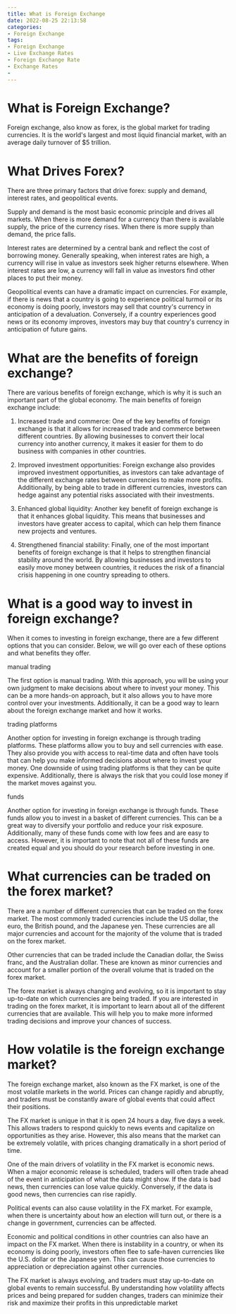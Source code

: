 ```yaml
---
title: What is Foreign Exchange
date: 2022-08-25 22:13:58
categories:
- Foreign Exchange
tags:
- Foreign Exchange
- Live Exchange Rates
- Foreign Exchange Rate
- Exchange Rates
- 
---
```



#  What is Foreign Exchange?

Foreign exchange, also know as forex, is the global market for trading currencies. It is the world's largest and most liquid financial market, with an average daily turnover of $5 trillion.

# What Drives Forex?

There are three primary factors that drive forex: supply and demand, interest rates, and geopolitical events.

Supply and demand is the most basic economic principle and drives all markets. When there is more demand for a currency than there is available supply, the price of the currency rises. When there is more supply than demand, the price falls.

Interest rates are determined by a central bank and reflect the cost of borrowing money. Generally speaking, when interest rates are high, a currency will rise in value as investors seek higher returns elsewhere. When interest rates are low, a currency will fall in value as investors find other places to put their money.

Geopolitical events can have a dramatic impact on currencies. For example, if there is news that a country is going to experience political turmoil or its economy is doing poorly, investors may sell that country's currency in anticipation of a devaluation. Conversely, if a country experiences good news or its economy improves, investors may buy that country's currency in anticipation of future gains.

#  What are the benefits of foreign exchange?

There are various benefits of foreign exchange, which is why it is such an important part of the global economy. The main benefits of foreign exchange include:

1. Increased trade and commerce: One of the key benefits of foreign exchange is that it allows for increased trade and commerce between different countries. By allowing businesses to convert their local currency into another currency, it makes it easier for them to do business with companies in other countries.

2. Improved investment opportunities: Foreign exchange also provides improved investment opportunities, as investors can take advantage of the different exchange rates between currencies to make more profits. Additionally, by being able to trade in different currencies, investors can hedge against any potential risks associated with their investments.

3. Enhanced global liquidity: Another key benefit of foreign exchange is that it enhances global liquidity. This means that businesses and investors have greater access to capital, which can help them finance new projects and ventures.

4. Strengthened financial stability: Finally, one of the most important benefits of foreign exchange is that it helps to strengthen financial stability around the world. By allowing businesses and investors to easily move money between countries, it reduces the risk of a financial crisis happening in one country spreading to others.

#  What is a good way to invest in foreign exchange?

When it comes to investing in foreign exchange, there are a few different options that you can consider. Below, we will go over each of these options and what benefits they offer.

 manual trading

The first option is manual trading. With this approach, you will be using your own judgment to make decisions about where to invest your money. This can be a more hands-on approach, but it also allows you to have more control over your investments. Additionally, it can be a good way to learn about the foreign exchange market and how it works.

trading platforms

Another option for investing in foreign exchange is through trading platforms. These platforms allow you to buy and sell currencies with ease. They also provide you with access to real-time data and often have tools that can help you make informed decisions about where to invest your money. One downside of using trading platforms is that they can be quite expensive. Additionally, there is always the risk that you could lose money if the market moves against you.

funds

Another option for investing in foreign exchange is through funds. These funds allow you to invest in a basket of different currencies. This can be a great way to diversify your portfolio and reduce your risk exposure. Additionally, many of these funds come with low fees and are easy to access. However, it is important to note that not all of these funds are created equal and you should do your research before investing in one.

#  What currencies can be traded on the forex market?

There are a number of different currencies that can be traded on the forex market. The most commonly traded currencies include the US dollar, the euro, the British pound, and the Japanese yen. These currencies are all major currencies and account for the majority of the volume that is traded on the forex market.

Other currencies that can be traded include the Canadian dollar, the Swiss franc, and the Australian dollar. These are known as minor currencies and account for a smaller portion of the overall volume that is traded on the forex market.

The forex market is always changing and evolving, so it is important to stay up-to-date on which currencies are being traded. If you are interested in trading on the forex market, it is important to learn about all of the different currencies that are available. This will help you to make more informed trading decisions and improve your chances of success.

#  How volatile is the foreign exchange market?

The foreign exchange market, also known as the FX market, is one of the most volatile markets in the world. Prices can change rapidly and abruptly, and traders must be constantly aware of global events that could affect their positions.

The FX market is unique in that it is open 24 hours a day, five days a week. This allows traders to respond quickly to news events and capitalize on opportunities as they arise. However, this also means that the market can be extremely volatile, with prices changing dramatically in a short period of time.

One of the main drivers of volatility in the FX market is economic news. When a major economic release is scheduled, traders will often trade ahead of the event in anticipation of what the data might show. If the data is bad news, then currencies can lose value quickly. Conversely, if the data is good news, then currencies can rise rapidly.

Political events can also cause volatility in the FX market. For example, when there is uncertainty about how an election will turn out, or there is a change in government, currencies can be affected.

Economic and political conditions in other countries can also have an impact on the FX market. When there is instability in a country, or when its economy is doing poorly, investors often flee to safe-haven currencies like the U.S. dollar or the Japanese yen. This can cause those currencies to appreciation or depreciation against other currencies.

The FX market is always evolving, and traders must stay up-to-date on global events to remain successful. By understanding how volatility affects prices and being prepared for sudden changes, traders can minimize their risk and maximize their profits in this unpredictable market